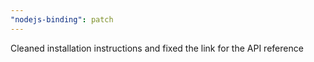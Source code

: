```yaml
---
"nodejs-binding": patch
---
```


Cleaned installation instructions and fixed the link for the API reference